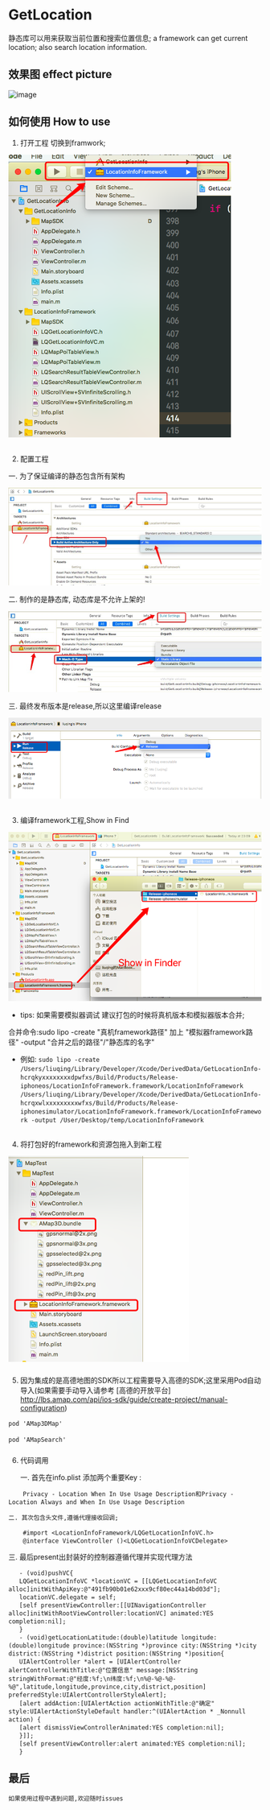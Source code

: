# GetLocation
静态库可以用来获取当前位置和搜索位置信息;
a framework can get current location; also search location information.


## 效果图 effect picture
![image](https://github.com/liuqing520it/GetLocation/raw/master/images/getposition.gif)

## 如何使用 How to use

1. 打开工程 切换到framwork;

![image](https://github.com/liuqing520it/GetLocation/raw/master/images/WX20171216-224718.png)
##
2. 配置工程

一. 为了保证编译的静态包含所有架构

![image](https://github.com/liuqing520it/GetLocation/raw/master/images/5946F42A.png)

二. 制作的是静态库, 动态库是不允许上架的!

![image](https://github.com/liuqing520it/GetLocation/raw/master/images/BC98F35A.png)

三. 最终发布版本是release,所以这里编译release

![image](https://github.com/liuqing520it/GetLocation/raw/master/images/WX20171216-230645.png)
##
3. 编译framework工程,Show in Find

![image](https://github.com/liuqing520it/GetLocation/raw/master/images/WX20171216-231038.png)

* tips: 如果需要模拟器调试 建议打包的时候将真机版本和模拟器版本合并;

合并命令:sudo lipo -create "真机framework路径" 加上 "模拟器framework路径"  -output "合并之后的路径"/"静态库的名字"
* 例如: ```sudo lipo -create /Users/liuqing/Library/Developer/Xcode/DerivedData/GetLocationInfo-hcrqkyxxxxxxxxdpwfxs/Build/Products/Release-iphoneos/LocationInfoFramework.framework/LocationInfoFramework /Users/liuqing/Library/Developer/Xcode/DerivedData/GetLocationInfo-hcrqxwlxxxxxxxxxwfxs/Build/Products/Release-iphonesimulator/LocationInfoFramework.framework/LocationInfoFramework -output /User/Desktop/temp/LocationInfoFramework ```

##
4. 将打包好的framework和资源包拖入到新工程

![image](https://github.com/liuqing520it/GetLocation/raw/master/images/WX20171217-221359.png)
###
5. 因为集成的是高德地图的SDK所以工程需要导入高德的SDK;这里采用Pod自动导入(如果需要手动导入请参考 [高德的开放平台] http://lbs.amap.com/api/ios-sdk/guide/create-project/manual-configuration)
```objc
pod 'AMap3DMap'

pod 'AMapSearch'
```
###
6. 代码调用

    一. 首先在info.plist 添加两个重要Key :
```objc
    Privacy - Location When In Use Usage Description和Privacy - Location Always and When In Use Usage Description
```
    二. 其次包含头文件,遵循代理接收回调;
```objc
    #import <LocationInfoFramework/LQGetLocationInfoVC.h>
    @interface ViewController ()<LQGetLocationInfoVCDelegate>
```
   三. 最后present出封装好的控制器遵循代理并实现代理方法
```objc
   - (void)pushVC{
   LQGetLocationInfoVC *locationVC = [[LQGetLocationInfoVC alloc]initWithApiKey:@"491fb90b01e62xxx9cf80ec44a14bd03d"];
   locationVC.delegate = self;
   [self presentViewController:[[UINavigationController alloc]initWithRootViewController:locationVC] animated:YES completion:nil];
   }
   - (void)getLocationLatitude:(double)latitude longitude:(double)longitude province:(NSString *)province city:(NSString *)city district:(NSString *)district position:(NSString *)position{
   UIAlertController *alert = [UIAlertController alertControllerWithTitle:@"位置信息" message:[NSString stringWithFormat:@"经度:%f;\n纬度:%f;\n%@-%@-%@-%@",latitude,longitude,province,city,district,position] preferredStyle:UIAlertControllerStyleAlert];
   [alert addAction:[UIAlertAction actionWithTitle:@"确定" style:UIAlertActionStyleDefault handler:^(UIAlertAction * _Nonnull action) {
   [alert dismissViewControllerAnimated:YES completion:nil];
   }]];
   [self presentViewController:alert animated:YES completion:nil];
   }
```
##

    
## 最后
    如果使用过程中遇到问题,欢迎随时issues


